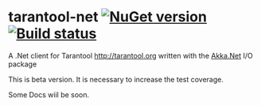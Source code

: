 # tarantool-net [![NuGet version](https://badge.fury.io/nu/Tarantool.NET.svg)](https://badge.fury.io/nu/Tarantool.NET) [![Build status](https://ci.appveyor.com/api/projects/status/66ecs2jx3qx0qb3i?svg=true)](https://ci.appveyor.com/project/donmikel/tarantool-net)
A .Net client for Tarantool http://tarantool.org written with the <a href="http://getakka.net/">Akka.Net</a> I/O package 

This is beta version. It is necessary to increase the test coverage.


Some Docs wiil be soon.
